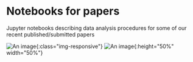 # Notebooks for papers
Jupyter notebooks describing data analysis procedures for some of our recent published/submitted papers

![An image](https://github.com/pycroscopy/AICrystallographer/blob/master/DefectNet/DefectNet.jpg){:class="img-responsive"}
![An image](https://github.com/pycroscopy/AICrystallographer/blob/master/DefectNet/DefectNet.jpg){:height="50%" width="50%"}
